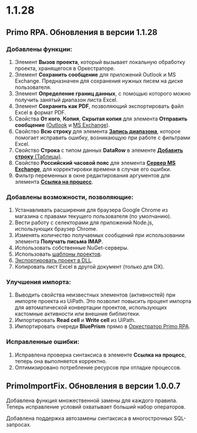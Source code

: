 # 1.1.28

## Primo RPA. Обновления в версии 1.1.28

### Добавлены функции:

1. Элемент **Вызов проекта**, который вызывает локальную обработку проекта, хранящегося в Оркестраторе.
2. Элемент **Сохранить сообщение** для приложений Outlook и MS Exchange. Предназначен для сохранения нужных писем на диске пользователя.
3. Элемент **Определение границ данных**, с помощью которого можно получить занятый диапазон листа Excel.
4. Элемент **Сохранить как PDF**, позволяющий экспортировать файл Excel в формат PDF.
5. Свойства **От кого**, **Копия**, **Скрытая копия** для элемента **Отправить сообщение** ([Outlook](https://docs.primo-rpa.ru/primo-rpa/g\_elements/el\_basic/els\_outlook/el\_outlook\_sendmail) и [MS Exchange](https://docs.primo-rpa.ru/primo-rpa/g\_elements/el\_basic/els\_mail/els\_exchange/el\_send)).
6. Свойство **Всю строку** для элемента [**Запись диапазона**](https://docs.primo-rpa.ru/primo-rpa/g\_elements/el\_basic/els\_excel/el\_excel\_writerange), которое помогает исправить ошибку, возникающую при работе с фильтрами Excel.
7. Свойство **Строка** с типом данных **DataRow** в элементе [**Добавить строку** (Таблицы)](https://docs.primo-rpa.ru/primo-rpa/g\_elements/el\_basic/els\_data/els\_data\_tables/addrow).
8. Свойство **Российский часовой пояс** для элемента [**Сервер MS Exchange**](https://docs.primo-rpa.ru/primo-rpa/g\_elements/el\_basic/els\_mail/els\_exchange/el\_connect), для корректировки времени в случае его ошибки.
9. Фильтр переменных в окне редактирования аргументов для элемента [**Ссылка на процесс**](https://docs.primo-rpa.ru/primo-rpa/g\_elements/el\_basic/els\_logic/el\_logic\_link).

### Добавлены возможности, позволяющие:

1. Устанавливать расширения для браузера Google Chrome из магазина с правами текущего пользователя (по умолчанию).
2. Вести работу с селекторами для приложений Node.js, использующих браузер Chrome.
3. Изменять количество получаемых сообщений при использовании элемента **Получать письма IMAP**.
4. Использовать собственные NuGet-серверы.
5. Использовать [шаблоны проектов](https://docs.primo-rpa.ru/primo-rpa/primo-studio/projects/project\_template).
6. [Экспортировать проект в DLL](https://docs.primo-rpa.ru/primo-rpa/primo-studio/projects/create\_library).
7. Копировать лист Excel в другой документ (только для DX).

### Улучшения импорта:

1. Выводить свойства неизвестных элементов (активностей) при импорте проекта из UiPath. Это позволит повысить процент импорта для автоматической конвертации проектов, использующих кастомные активности или внешние библиотеки.
2. Импортировать **Read cell** и **Write cell** из UiPath.
3. Импортировать очереди **BluePrism** прямо в [Оркестратор Primo RPA](https://docs.primo-rpa.ru/primo-rpa/orchestrator/intro).

### Исправленные ошибки:

1. Исправлена проверка синтаксиса в элементе **Ссылка на процесс**, теперь она выполняется корректно.
2. Оптимизировано потребление ресурсов при отладке процессов.

## PrimoImportFix. Обновления в версии 1.0.0.7

Добавлена функция множественной замены для каждого правила. Теперь исправление условий охватывает больший набор операторов.

Добавлена поддержка автозамены синтаксиса в многострочных SQL-запросах.
